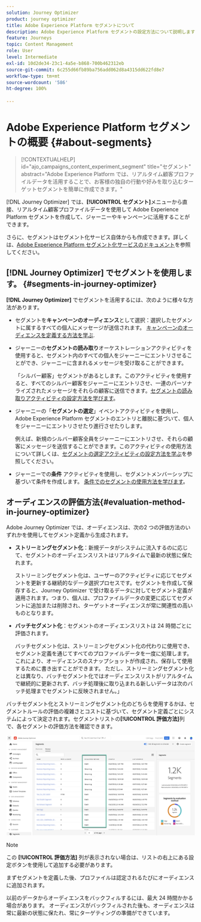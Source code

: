 ```yaml
---
solution: Journey Optimizer
product: journey optimizer
title: Adobe Experience Platform セグメントについて
description: Adobe Experience Platform セグメントの設定方法について説明します
feature: Journeys
topic: Content Management
role: User
level: Intermediate
exl-id: 10d2de34-23c1-4a5e-b868-700b462312eb
source-git-commit: 6c255d66fb89ba756add062d8a4315dd622fd8e7
workflow-type: tm+mt
source-wordcount: '586'
ht-degree: 100%

---
```


# Adobe Experience Platform セグメントの概要 {#about-segments}

>[!CONTEXTUALHELP]
>id="ajo_campaigns_content_experiment_segment"
>title="セグメント"
>abstract="Adobe Experience Platform では、リアルタイム顧客プロファイルデータを活用することで、お客様の独自の行動や好みを取り込むターゲットセグメントを簡単に作成できます。"

[!DNL Journey Optimizer] では、**[!UICONTROL セグメント]**&#x200B;メニューから直接、リアルタイム顧客プロファイルデータを使用して Adobe Experience Platform セグメントを作成して、ジャーニーやキャンペーンに活用することができます。

さらに、セグメントはセグメント化サービス自体からも作成できます。詳しくは、[Adobe Experience Platform セグメント化サービスのドキュメント](https://experienceleague.adobe.com/docs/experience-platform/segmentation/home.html?lang=ja)を参照してください。

## [!DNL Journey Optimizer] でセグメントを使用します。 {#segments-in-journey-optimizer}

**[!DNL Journey Optimizer]** でセグメントを活用するには、次のように様々な方法があります。

* セグメントを&#x200B;**キャンペーンのオーディエンス**&#x200B;として選択：選択したセグメントに属するすべての個人にメッセージが送信されます。 [キャンペーンのオーディエンスを定義する方法を学ぶ](../campaigns/create-campaign.md#define-the-audience-audience).

* ジャーニーの&#x200B;**セグメントの読み取り**&#x200B;オーケストレーションアクティビティを使用すると、セグメント内のすべての個人をジャーニーにエントリさせることができ、ジャーニーに含まれるメッセージを受け取ることができます。

  「シルバー顧客」セグメントがあるとします。このアクティビティを使用すると、すべてのシルバー顧客をジャーニーにエントリさせ、一連のパーソナライズされたメッセージをそれらの顧客に送信できます。[セグメントの読み取りアクティビティの設定方法を学びます](../building-journeys/read-segment.md#configuring-segment-trigger-activity)。

* ジャーニーの「**セグメントの選定**」イベントアクティビティを使用し、Adobe Experience Platform セグメントのエントリと離脱に基づいて、個人をジャーニーにエントリさせたり進行させたりします。

  例えば、新規のシルバー顧客全員をジャーニーにエントリさせ、それらの顧客にメッセージを送信することができます。このアクティビティの使用方法について詳しくは、[セグメントの選定アクティビティの設定方法を学ぶ](../building-journeys/segment-qualification-events.md)を参照してください。

* ジャーニーでの&#x200B;**条件** アクティビティを使用し、セグメントメンバーシップに基づいて条件を作成します。 [条件でのセグメントの使用方法を学びます](../building-journeys/condition-activity.md#using-a-segment)。

## オーディエンスの評価方法{#evaluation-method-in-journey-optimizer}

Adobe Journey Optimizer では、オーディエンスは、次の2 つの評価方法のいずれかを使用してセグメント定義から生成されます。

* **ストリーミングセグメント化**：新規データがシステムに流入するのに応じて、セグメントのオーディエンスリストはリアルタイムで最新の状態に保たれます。

  ストリーミングセグメント化は、ユーザーのアクティビティに応じてセグメントを更新する継続的なデータ選択プロセスです。セグメントを作成して保存すると、Journey Optimizer で受け取るデータに対してセグメント定義が 適用されます。つまり、個人は、プロファイルデータの変更に応じてセグメントに追加または削除され、ターゲットオーディエンスが常に関連性の高いものとなります。

* **バッチセグメント化**：セグメントのオーディエンスリストは 24 時間ごとに評価されます。

  バッチセグメント化は、ストリーミングセグメント化の代わりに使用でき、セグメント定義を通じてすべてのプロファイルデータを一度に処理します。 これにより、オーディエンスのスナップショットが作成され、保存して使用するために書き出すことができます。 ただし、ストリーミングセグメント化とは異なり、バッチセグメント化ではオーディエンスリストがリアルタイムで継続的に更新されず、バッチ処理後に取り込まれる新しいデータは次のバッチ処理までセグメントに反映されません。」

バッチセグメント化とストリーミングセグメント化のどちらを使用するかは、セグメントルールの評価の複雑さとコストに基づいて、セグメント定義ごとにシステムによって決定されます。セグメントリストの&#x200B;**[!UICONTROL 評価方法]**&#x200B;列で、各セグメントの評価方法を確認できます。

![](assets/evaluation-method.png)

>[!NOTE]
>
>この **[!UICONTROL 評価方法]** 列が表示されない場合は、リストの右上にある設定ボタンを使用して追加する必要があります。

まずセグメントを定義した後、プロファイルは認定されるたびにオーディエンスに追加されます。

以前のデータからオーディエンスをバックフィルするには、最大 24 時間かかる場合があります。 オーディエンスがバックフィルされた後も、オーディエンスは常に最新の状態に保たれ、常にターゲティングの準備ができています。
